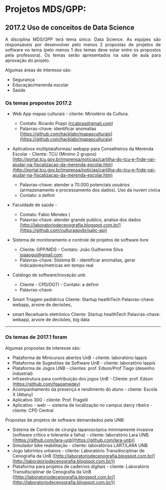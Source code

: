 # Projetos MDS/GPP:

## 2017.2 Uso de conceitos de Data Science

<p align="justify"> A disciplina MDS/GPP terá tema único: Data Science. As equipes são responsáveis por desenvolver pelo menos 2 propostas de projetos de software no tema (pelo menos 1 dos temas deve estar entre os propostos pela professora). Os temas serão apresentados na sala de aula para aprovação do projeto.</p> 

Algumas áreas de interesse são:

*  Segurança
*  Educação/merenda escolar
*  Saúde

### Os temas propostos 2017.2
* Web App mapas culturais - cliente: Ministério da Cultura. 
     - Contato: Ricardo Poppi (ricabras@gmail.com)
     - Palavras-chave: identificar anomalias
[https://github.com/hacklabr/mapasculturais](https://github.com/hacklabr/mapasculturais)

* Aplicativos multiplataformas/ webapp para Conselheiros da Merenda Escolar - Cliente: TCU (Minimo 2 grupos)
[http://portal.tcu.gov.br/imprensa/noticias/cartilha-do-tcu-e-fnde-vai-ajudar-na-fiscalizacao-da-merenda-escolar.htm](http://portal.tcu.gov.br/imprensa/noticias/cartilha-do-tcu-e-fnde-vai-ajudar-na-fiscalizacao-da-merenda-escolar.htm)
     - Palavras-chave: atender a 70.000 potenciais usuários (armazenamento e processamento dos dados). Uso da nuvem civica
     - Contato: a definir

* Faculdade de saúde - 
     - Contato: Fabio Mendes (
     - Palavras-chave: atender grande publico, analise dos dados
[http://laboratoriodecenografia.blogspot.com.br/](https://github.com/culturagovbr/salic-api)

* Sistema de monitoramento e controle de projetos de software livre
  - Cliente: GPP/MDS - Contato: João Guilherme Silva <joaaogui@gmail.com>
  - Palavras-chave: Sistema BI - identificar anomalias, gerar indicadores/metricas em tempo real

* Catálogo de software/inovação unb
  - Cliente - CPD/DGTI - Contato: a definir
  - Palavras-chave: 

* Smart Triagem pediátrica
Cliente:  Startup healthTech
Palavras-chave: webapp, arvore de decisões, 

* smart Receituario eletrônico 
Cliente:  Startup healthTech
Palavras-chave: webapp, arvore de decisões, big data

***

### Os temas de 2017.1 foram
Algumas propostas de interesse são:

* Plataforma de Minicursos abertos UnB -  cliente: laboratório lappis
* Plataforma de Sugestões de Software UnB - cliente: laboratório lappis 
* Plataforma de Jogos UNB - clientes: prof. Edson/Prof Tiago (desenho industrial)
* Infraestrutura para contribuição dos jogos UnB - Cliente: prof. Edson (https://github.com/fgagamedev)
* Acompanhamento da presença e rendimento do aluno - cliente: Escola X (Attany)
* Aplicativo 300 -  cliente: Prof. Fragelli
* Aplicativo - web -- sistema de localização no campus darcy ribeiro - cliente: CPD Central 

Propostas de projetos de software demandados pela UNB:

* Sistema de Controle de cirurgia laparoscópica minimamente invasiva (software crítico e tolerante a falha) - cliente: laboratório Lara UNB. ([https://github.com/lara-unb](https://github.com/lara-unb))
* Simulador bike reabilitação - cliente: laboratórios LART/LARA UNB
* Jogo labirintos urbanos - cliente:  Laboratório Transdisciplinar de Cenografia da UnB ([http://laboratoriodecenografia.blogspot.com.br/](http://laboratoriodecenografia.blogspot.com.br/))
* Plataforma para projetos de cadernos digitais - cliente:  Laboratório Transdisciplinar de Cenografia da UnB ([http://laboratoriodecenografia.blogspot.com.br/](http://laboratoriodecenografia.blogspot.com.br/))

